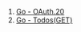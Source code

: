 1. [Go - OAuth.20](https://github.com/ckdqja135/Typescript-restful-starter/blob/master/mdfile/Go/2020-09-23/Go%20-%20OAuth%202.0.md)
2. [Go - Todos(GET)](https://github.com/ckdqja135/Typescript-restful-starter/blob/master/mdfile/Go/2020-09-23/Go%20-%20Todo(GET).md)
